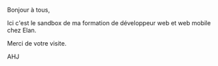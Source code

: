 Bonjour à tous,

Ici c'est le sandbox de ma formation de développeur web et web mobile chez Elan.

Merci de votre visite. 

AHJ
